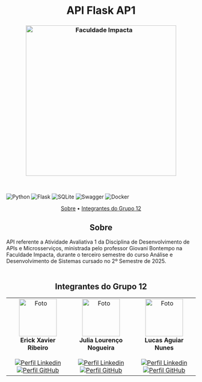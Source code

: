 <h1 align="center"; style="font-weight: bold;">API Flask AP1</h1>

<h3 align="center"><img  alt="Faculdade Impacta" width = "400px" src="https://www.impacta.edu.br/themes/wc_agenciar3/images/logo-new.png"></h3>

<br>

![Python](https://img.shields.io/badge/python-3670A0?style=for-the-badge&logo=python&logoColor=ffdd54)
![Flask](https://img.shields.io/badge/flask-%23000.svg?style=for-the-badge&logo=flask&logoColor=white)
![SQLite](https://img.shields.io/badge/sqlite-%2307405e.svg?style=for-the-badge&logo=sqlite&logoColor=white)
![Swagger](https://img.shields.io/badge/-Swagger-%23Clojure?style=for-the-badge&logo=swagger&logoColor=white)
![Docker](https://img.shields.io/badge/docker-%230db7ed.svg?style=for-the-badge&logo=docker&logoColor=white)

<p align="center">
    <a href="#sobre">Sobre</a> •
    <a href="#grupo">Integrantes do Grupo 12</a>
</p>

<h2 id="sobre" align="center">Sobre</h2>
API referente a Atividade Avaliativa 1 da Disciplina de Desenvolvimento de APIs e Microsserviços, ministrada pelo professor Giovani Bontempo na Faculdade Impacta, durante o terceiro semestre do curso Análise e Desenvolvimento de Sistemas cursado no 2º Semestre de 2025.
<br><br>

<h2 id="grupo" align="center">Integrantes do Grupo 12</h2>
<table align="center">
  <tr>
    <td align="center">
      <img src="https://github.com/ErickXr.png" width="100" alt="Foto"/><br>
      <b>Erick Xavier Ribeiro</b><br><br>
        <a href="https://www.linkedin.com/in/erick-xavier-0a0b572a9/" target="_blank"><img title="Conecte-se" src="https://img.shields.io/badge/LinkedIn-0077B5?style=for-the-badge&logo=linkedin&logoColor=white" alt="Perfil Linkedin"/></a>
        <a href="https://github.com/ErickXr" target="_blank"><img title="Siga-Me" src="https://img.shields.io/badge/GitHub-100000?style=for-the-badge&logo=github&logoColor=white" alt="Perfil GitHub"/></a>
    </td>
    <td align="center">
      <img src="https://github.com/Jloren051.png" width="100" alt="Foto"/><br>
      <b>Julia Lourenço Nogueira</b><br><br>
        <a href="https://www.linkedin.com/in/julia-louren%C3%A7o-8065082ba/" target="_blank"><img title="Conecte-se" src="https://img.shields.io/badge/LinkedIn-0077B5?style=for-the-badge&logo=linkedin&logoColor=white" alt="Perfil Linkedin"/></a>
      <a href="https://github.com/Jloren051" target="_blank"><img title="Siga-Me" src="https://img.shields.io/badge/GitHub-100000?style=for-the-badge&logo=github&logoColor=white" alt="Perfil GitHub"/></a>
    </td>
    <td align="center">
      <img src="https://github.com/Lucas-Aguiar-Nunes.png" width="100"  alt="Foto"/><br>
      <b>Lucas Aguiar Nunes</b><br><br>
      <a href="https://www.linkedin.com/in/lucas-aguiar-nunes" target="_blank"><img title="Conecte-se" src="https://img.shields.io/badge/LinkedIn-0077B5?style=for-the-badge&logo=linkedin&logoColor=white" alt="Perfil Linkedin"/></a>
      <a href="https://github.com/Lucas-Aguiar-Nunes" target="_blank"><img title="Siga-Me" src="https://img.shields.io/badge/GitHub-100000?style=for-the-badge&logo=github&logoColor=white" alt="Perfil GitHub"/></a>
    </td>
  </tr>
</table>
